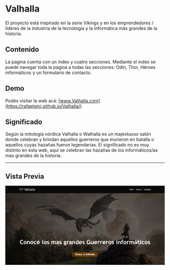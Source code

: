 # Valhalla
El proyecto está inspirado en la serie Vikings y en los emprendedores / lideres de la industria de la tecnología y la informática más grandes de la historia.

## Contenido 
La pagina cuenta con un índex y cuatro secciones. Mediante el índex se puede navegar toda la pagina a todas las secciones: Odín, Thor, Héroes informáticos y un formulario de contacto. 

## Demo 
Podés visitar la web acá: [www.Valhalla.com](https://rafaelgini.github.io/Valhalla/)

## Significado
Según la mitología nórdica Valhalla o Walhalla es un majestuoso salón donde celebran y brindan aquellos guerreros que murieron en batalla o aquellos cuyas hazañas fueron legendarias. El significado no es muy distinto en esta web, aquí se celebran las hazañas de los informáticos/as mas grandes de la historia. 

---
 ## Vista Previa

![Valhalla logo](images/Captura_valhalla.png)
